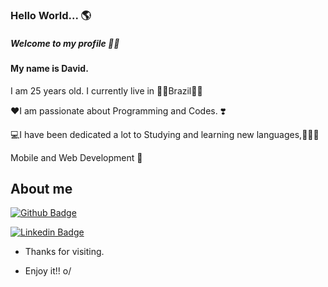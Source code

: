 

<!--
**davidsilvamota/davidsilvamota** is a ✨ _special_ ✨ repository because its `README.md` (this file) appears on your GitHub profile.

Here are some ideas to get you started:

- 🔭 I’m currently working on ...
- 🌱 I’m currently learning ...
- 👯 I’m looking to collaborate on ...
- 🤔 I’m looking for help with ...
- 💬 Ask me about ...
- 📫 How to reach me: ...
- 😄 Pronouns: ...
- ⚡ Fun fact: ...
-->
### Hello World... 🌎

##### Welcome to my profile 🙌😘

#### My name is David.
I am 25 years old.
I currently live in
💚💛Brazil💛💚

❤️I am passionate about Programming and Codes. ❣️

💻I have been dedicated a lot to Studying and learning new languages,👨🏻‍💻

Mobile and Web Development 📱

 

## About me

[![Github Badge](https://img.shields.io/badge/-Github-000?style=flat-square&logo=Github&logoColor=white&link=https://github.com/davidsilvamota)](https://github.com/davidsilvamota)

[![Linkedin Badge](https://img.shields.io/badge/-LinkedIn-blue?style=flat-square&logo=Linkedin&logoColor=white&link=https://www.linkedin.com/in/david-mota-79b01a215/)](https://www.linkedin.com/in/david-mota-79b01a215/)



- Thanks for visiting.

- Enjoy it!! o/
